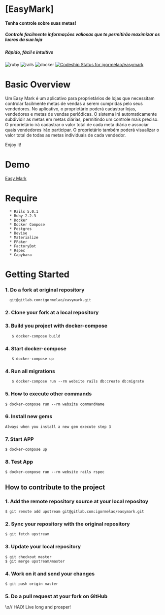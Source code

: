 
# [EasyMark]

<div class="center">
  <h4 class="title">Tenha controle sobre suas metas!</h4>
  <h5 class="subtitle">Controle facilmente informações valiosas que te permitirão maximizar os lucros da sua loja</h5>
  <h5 class="subtitle2">Rápido, fácil e intuitivo </h5>
</div>




![ruby](https://img.shields.io/badge/Ruby-2.4.1-red.svg)
![rails](https://img.shields.io/badge/Rails-5.0.1-red.svg)
![docker](https://img.shields.io/docker/automated/jrottenberg/ffmpeg.svg)
[ ![Codeship Status for igormelao/easymark](https://app.codeship.com/projects/f5581220-a26a-0135-436c-7a11b80692af/status?branch=master)](https://app.codeship.com/projects/254702)


# Basic Overview
>>>
<p>Um Easy Mark é um aplicativo para proprietários de lojas que necessitam controlar facilmente metas de vendas a serem cumpridas pelo seus vendedores. No aplicativo, o proprietário poderá cadastrar lojas, vendedores e metas de vendas periódicas. O sistema irá automaticamente subdividir as metas em metas diárias, 	permitindo um controle mais preciso. O proprietário irá cadastrar o valor total de cada meta diária e associar quais vendedores irão participar. O proprietário também poderá visualizar o valor total de todas as metas individuais de cada vendedor.</p>


Enjoy it!
>>>
# Demo

<a href="https://easymark.herokuapp.com/">Easy Mark</a>

# Require
```
  * Rails 5.0.1
  * Ruby 2.2.3
  * Docker
  * Docker Compose
  * Postgres
  * Devise
  * Materialize
  * FFaker
  * FactoryBot
  * Rspec
  * Capybara
```


# Getting Started

### 1. Do a fork at original repository
```
  git@gitlab.com:igormelao/easymark.git
```

### 2. Clone your fork at a local repository

### 3. Build you project with docker-compose
```
   $ docker-compose build      
```

### 4. Start docker-compose
```
   $ docker-compose up
```

### 4. Run all migrations
```
   $ docker-compose run --rm website rails db:create db:migrate      
```

### 5. How to execute other commands
```
$ docker-compose run --rm website commandName
```

### 6. Install new gems
```
Always when you install a new gem execute step 3
```

### 7. Start APP
```
$ docker-compose up
```

### 8. Test App
```
$ docker-compose run --rm website rails rspec
```

## How to contribute to the project

### 1. Add the remote repository source at your local repositoy
```
$ git remote add upstream git@gitlab.com:igormelao/easymark.git
```

### 2. Sync your repository with the original repository
```
$ git fetch upstream
```

### 3. Update your local repository
```
$ git checkout master
$ git merge upstream/master
```

### 4. Work on it and send your changes
```
$ git push origin master
```

### 5. Do a pull request at your fork on GitHub


\\_o_// HAO! Live long and prosper!
